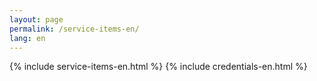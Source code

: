 ```yaml
---
layout: page
permalink: /service-items-en/
lang: en
---
```


{% include service-items-en.html %}
{% include credentials-en.html %}